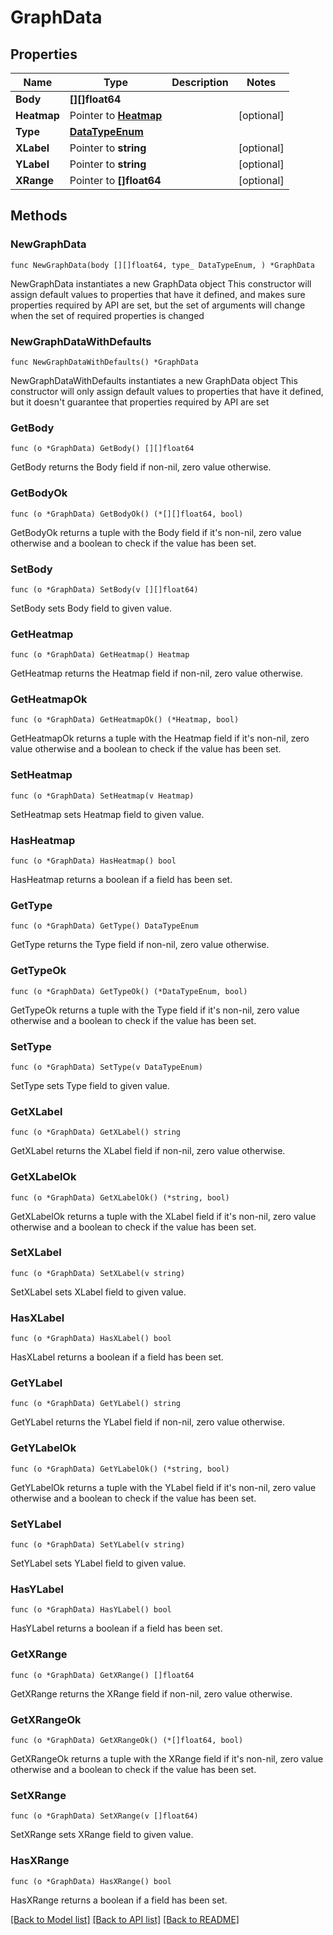 # GraphData

## Properties

Name | Type | Description | Notes
------------ | ------------- | ------------- | -------------
**Body** | **[][]float64** |  | 
**Heatmap** | Pointer to [**Heatmap**](Heatmap.md) |  | [optional] 
**Type** | [**DataTypeEnum**](DataTypeEnum.md) |  | 
**XLabel** | Pointer to **string** |  | [optional] 
**YLabel** | Pointer to **string** |  | [optional] 
**XRange** | Pointer to **[]float64** |  | [optional] 

## Methods

### NewGraphData

`func NewGraphData(body [][]float64, type_ DataTypeEnum, ) *GraphData`

NewGraphData instantiates a new GraphData object
This constructor will assign default values to properties that have it defined,
and makes sure properties required by API are set, but the set of arguments
will change when the set of required properties is changed

### NewGraphDataWithDefaults

`func NewGraphDataWithDefaults() *GraphData`

NewGraphDataWithDefaults instantiates a new GraphData object
This constructor will only assign default values to properties that have it defined,
but it doesn't guarantee that properties required by API are set

### GetBody

`func (o *GraphData) GetBody() [][]float64`

GetBody returns the Body field if non-nil, zero value otherwise.

### GetBodyOk

`func (o *GraphData) GetBodyOk() (*[][]float64, bool)`

GetBodyOk returns a tuple with the Body field if it's non-nil, zero value otherwise
and a boolean to check if the value has been set.

### SetBody

`func (o *GraphData) SetBody(v [][]float64)`

SetBody sets Body field to given value.


### GetHeatmap

`func (o *GraphData) GetHeatmap() Heatmap`

GetHeatmap returns the Heatmap field if non-nil, zero value otherwise.

### GetHeatmapOk

`func (o *GraphData) GetHeatmapOk() (*Heatmap, bool)`

GetHeatmapOk returns a tuple with the Heatmap field if it's non-nil, zero value otherwise
and a boolean to check if the value has been set.

### SetHeatmap

`func (o *GraphData) SetHeatmap(v Heatmap)`

SetHeatmap sets Heatmap field to given value.

### HasHeatmap

`func (o *GraphData) HasHeatmap() bool`

HasHeatmap returns a boolean if a field has been set.

### GetType

`func (o *GraphData) GetType() DataTypeEnum`

GetType returns the Type field if non-nil, zero value otherwise.

### GetTypeOk

`func (o *GraphData) GetTypeOk() (*DataTypeEnum, bool)`

GetTypeOk returns a tuple with the Type field if it's non-nil, zero value otherwise
and a boolean to check if the value has been set.

### SetType

`func (o *GraphData) SetType(v DataTypeEnum)`

SetType sets Type field to given value.


### GetXLabel

`func (o *GraphData) GetXLabel() string`

GetXLabel returns the XLabel field if non-nil, zero value otherwise.

### GetXLabelOk

`func (o *GraphData) GetXLabelOk() (*string, bool)`

GetXLabelOk returns a tuple with the XLabel field if it's non-nil, zero value otherwise
and a boolean to check if the value has been set.

### SetXLabel

`func (o *GraphData) SetXLabel(v string)`

SetXLabel sets XLabel field to given value.

### HasXLabel

`func (o *GraphData) HasXLabel() bool`

HasXLabel returns a boolean if a field has been set.

### GetYLabel

`func (o *GraphData) GetYLabel() string`

GetYLabel returns the YLabel field if non-nil, zero value otherwise.

### GetYLabelOk

`func (o *GraphData) GetYLabelOk() (*string, bool)`

GetYLabelOk returns a tuple with the YLabel field if it's non-nil, zero value otherwise
and a boolean to check if the value has been set.

### SetYLabel

`func (o *GraphData) SetYLabel(v string)`

SetYLabel sets YLabel field to given value.

### HasYLabel

`func (o *GraphData) HasYLabel() bool`

HasYLabel returns a boolean if a field has been set.

### GetXRange

`func (o *GraphData) GetXRange() []float64`

GetXRange returns the XRange field if non-nil, zero value otherwise.

### GetXRangeOk

`func (o *GraphData) GetXRangeOk() (*[]float64, bool)`

GetXRangeOk returns a tuple with the XRange field if it's non-nil, zero value otherwise
and a boolean to check if the value has been set.

### SetXRange

`func (o *GraphData) SetXRange(v []float64)`

SetXRange sets XRange field to given value.

### HasXRange

`func (o *GraphData) HasXRange() bool`

HasXRange returns a boolean if a field has been set.


[[Back to Model list]](../README.md#documentation-for-models) [[Back to API list]](../README.md#documentation-for-api-endpoints) [[Back to README]](../README.md)


